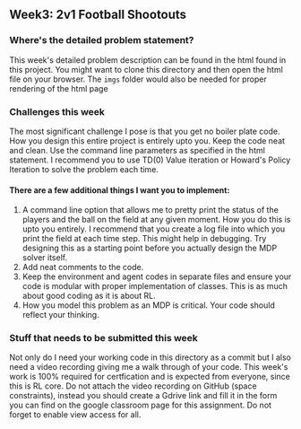## Week3: 2v1 Football Shootouts


### Where's the detailed problem statement?
This week's detailed problem description can be found in the html found in this project. You might want to clone this directory and then open the html file on your browser. The `imgs` folder would also be needed for proper rendering of the html page

### Challenges this week
The most significant challenge I pose is that you get no boiler plate code. How you design this entire project is entirely upto you. Keep the code neat and clean. Use the command line parameters as specified in the html statement. I recommend you to use TD(0) Value iteration or Howard's Policy Iteration to solve the problem each time.

#### There are a few additional things I want you to implement:
1. A command line option that allows me to pretty print the status of the players and the ball on the field at any given moment. How you do this is upto you entirely. I recommend that you create a log file into which you print the field at each time step. This might help in debugging. Try designing this as a starting point before you actually design the MDP solver itself.
2. Add neat comments to the code.
3. Keep the environment and agent codes in separate files and ensure your code is modular with proper implementation of classes. This is as much about good coding as it is about RL.
4. How you model this problem as an MDP is critical. Your code should reflect your thinking.

### Stuff that needs to be submitted this week
Not only do I need your working code in this directory as a commit but I also need a video recording giving me a walk through of your code. This week's work is 100% required for certfication and is expected from everyone, since this is RL core. Do not attach the video recording on GitHub (space constraints), instead you should create a Gdrive link and fill it in the form you can find on the google classroom page for this assignment. Do not forget to enable view access for all.